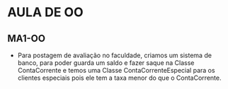 # AULA DE OO

## MA1-OO
  * Para postagem de avaliação no faculdade, criamos um sistema de banco, para poder guarda um saldo e fazer saque na Classe ContaCorrente e temos uma Classe ContaCorrenteEspecial para os clientes especiais pois ele tem a taxa menor do que o ContaCorrente.
